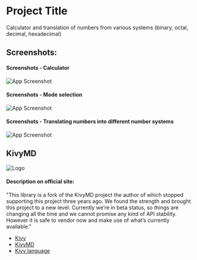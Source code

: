 
# Project Title

Calculator and translation of numbers from various systems (binary, octal, decimal, hexadecimal)

## Screenshots:


#### Screenshots - Calculator

![App Screenshot](https://sun9-47.userapi.com/s/v1/ig2/B3AjDccnzmSjYAUZ6_4Hh49VjTmoKNqk54DkazhDx2Izv-sO0TUMNReWU_RubNU_V3q1W_CMeTQ28Tqunltr0E8b.jpg?size=710x536&quality=96&type=album)

#### Screenshots - Mode selection

![App Screenshot](https://sun9-6.userapi.com/s/v1/ig2/uRqunhgtwaJS73rWdUpCZxa4ZYneRLt1ClB04ATOA-wToP5wJnvZW2GFuO0okYCQjbpgawsAYlcq0yJb9WmA6lQ7.jpg?size=707x535&quality=96&type=album)

#### Screenshots - Translating numbers into different number systems

![App Screenshot](https://sun9-82.userapi.com/s/v1/ig2/K5kXEghP0pDPyTObBtlhflner3McTyk6GwzL-41qFDZsmLnHSYb-nFD8DXnZZeZ7Q4pflavyl4fHTLd2uviCImTI.jpg?size=706x533&quality=96&type=album)




## KivyMD




![Logo](https://sun9-44.userapi.com/s/v1/ig2/LPwu12rmOkcok69C8Vdl-84Ky1UaKvaSaYbnkemetA6-0czm9zDuTCfAiYVaof6lZoftQHPi_hmp9iwYwnhriiUX.jpg?size=1060x504&quality=96&type=album)

#### Description on official site:


"This library is a fork of the KivyMD project the author of which stopped supporting this project three years ago. We found the strength and brought this project to a new level. Currently we’re in beta status, so things are changing all the time and we cannot promise any kind of API stability. However it is safe to vendor now and make use of what’s currently available."
 - [Kivy](https://kivy.org/#home)
 - [KivyMD](https://kivymd.readthedocs.io/en/latest/#)
 - [Kivy language](https://kivy.org/doc/stable/guide/lang.html) 
